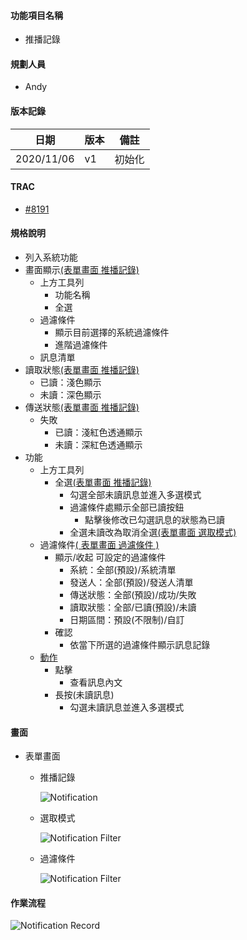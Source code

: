 #### <div id="notification">功能項目名稱</div>
  * 推播記錄

#### <div id="user">規劃人員</div>
  * Andy

#### <div id="version">版本記錄</div>
  |日期|版本|備註|
  |---|---|---|
  |2020/11/06|v1|初始化|

#### <div id="trac">TRAC</div>
  * [#8191](http://trac.uneec.com/trac/neco/ticket/8191)

#### <div id="specification">規格說明</div>
  * 列入系統功能
  * 畫面顯示[(表單畫面 推播記錄)](#image_record)
    * 上方工具列
      * 功能名稱
      * 全選
    * 過濾條件
      * 顯示目前選擇的系統過濾條件
      * 進階過濾條件
    * 訊息清單
  * 讀取狀態[(表單畫面 推播記錄)](#image_record)
    * 已讀：淺色顯示
    * 未讀：深色顯示
  * 傳送狀態[(表單畫面 推播記錄)](#image_record)
    * 失敗
      * 已讀：淺紅色透通顯示
      * 未讀：深紅色透通顯示
  * 功能
    * 上方工具列
      * 全選[(表單畫面 推播記錄)](#image_record)
        * 勾選全部未讀訊息並進入多選模式
        * 過濾條件處顯示全部已讀按鈕
          * 點擊後修改已勾選訊息的狀態為已讀
        * 全選未讀改為取消全選[(表單畫面 選取模式)](#image_selected)
    * 過濾條件[( 表單畫面 過濾條件 )](#image_filter)
      * 顯示/收起 可設定的過濾條件
        * 系統：全部(預設)/系統清單
        * 發送人：全部(預設)/發送人清單
        * 傳送狀態：全部(預設)/成功/失敗
        * 讀取狀態：全部/已讀(預設)/未讀
        * 日期區間：預設(不限制)/自訂
      * 確認
        * 依當下所選的過濾條件顯示訊息記錄
    * [動作](#workflow)
      * 點擊
        * 查看訊息內文
      * 長按(未讀訊息)
        * 勾選未讀訊息並進入多選模式

#### <div id="photo">畫面</div>
  * 表單畫面
    * <p id="image_record">推播記錄</p>
    
      ![Notification](./image/notification.png)

    * <p id="image_selected">選取模式</p>
    
      ![Notification Filter](./image/notification_filter_selected.png)
    * <p id="image_filter">過濾條件</p>
    
      ![Notification Filter](./image/notification_filter.png)

#### <div id="workflow">作業流程</div>

  ![Notification Record](./image/workflow_record.png)
